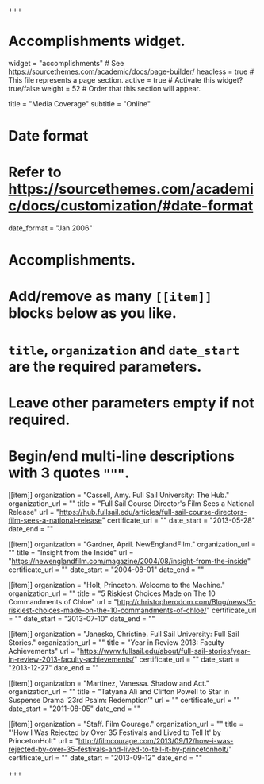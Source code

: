 +++
# Accomplishments widget.
widget = "accomplishments"  # See https://sourcethemes.com/academic/docs/page-builder/
headless = true  # This file represents a page section.
active = true  # Activate this widget? true/false
weight = 52  # Order that this section will appear.

title = "Media Coverage"
subtitle = "Online"

# Date format
#   Refer to https://sourcethemes.com/academic/docs/customization/#date-format
date_format = "Jan 2006"

# Accomplishments.
#   Add/remove as many `[[item]]` blocks below as you like.
#   `title`, `organization` and `date_start` are the required parameters.
#   Leave other parameters empty if not required.
#   Begin/end multi-line descriptions with 3 quotes `"""`.

[[item]]
  organization = "Cassell, Amy. Full Sail University: The Hub."
  organization_url = ""
  title = "Full Sail Course Director's Film Sees a National Release"
  url = "https://hub.fullsail.edu/articles/full-sail-course-directors-film-sees-a-national-release"
  certificate_url = ""
  date_start = "2013-05-28"
  date_end = ""

[[item]]
  organization = "Gardner, April. NewEnglandFilm."
  organization_url = ""
  title = "Insight from the Inside"
  url = "https://newenglandfilm.com/magazine/2004/08/insight-from-the-inside"
  certificate_url = ""
  date_start = "2004-08-01"
  date_end = ""

[[item]]
  organization = "Holt, Princeton. Welcome to the Machine."
  organization_url = ""
  title = "5 Riskiest Choices Made on The 10 Commandments of Chloe"
  url = "http://christopherodom.com/Blog/news/5-riskiest-choices-made-on-the-10-commandments-of-chloe/"
  certificate_url = ""
  date_start = "2013-07-10"
  date_end = ""

[[item]]
  organization = "Janesko, Christine. Full Sail University: Full Sail Stories."
  organization_url = ""
  title = "Year in Review 2013: Faculty Achievements"
  url = "https://www.fullsail.edu/about/full-sail-stories/year-in-review-2013-faculty-achievements/"
  certificate_url = ""
  date_start = "2013-12-27"
  date_end = ""

[[item]]
  organization = "Martinez, Vanessa. Shadow and Act."
  organization_url = ""
  title = "Tatyana Ali and Clifton Powell to Star in Suspense Drama ‘23rd Psalm: Redemption’"
  url = ""
  certificate_url = ""
  date_start = "2011-08-05"
  date_end = ""

[[item]]
  organization = "Staff. Film Courage."
  organization_url = ""
  title = "'How I Was Rejected by Over 35 Festivals and Lived to Tell It' by PrincetonHolt"
  url = "http://filmcourage.com/2013/09/12/how-i-was-rejected-by-over-35-festivals-and-lived-to-tell-it-by-princetonholt/"
  certificate_url = ""
  date_start = "2013-09-12"
  date_end = ""

+++
